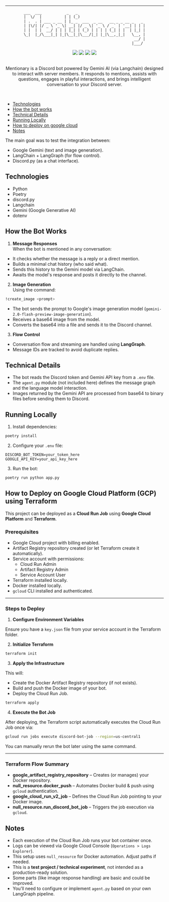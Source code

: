 
---

<div align="center">

```shell
___  ___           _   _                              
|  \/  |          | | (_)                             
| .  . | ___ _ __ | |_ _  ___  _ __   __ _ _ __ _   _ 
| |\/| |/ _ \ '_ \| __| |/ _ \| '_ \ / _` | '__| | | |
| |  | |  __/ | | | |_| | (_) | | | | (_| | |  | |_| |
\_|  |_/\___|_| |_|\__|_|\___/|_| |_|\__,_|_|   \__, |
                                                 __/ |
                                                |___/ 
```

</p>
<div align="center">
    <img src="https://img.shields.io/badge/Python-3776AB.svg?style=for-the-badge&logo=Python&logoColor=white" >
    <img src="https://img.shields.io/badge/LangChain-1C3C3C.svg?style=for-the-badge&logo=LangChain&logoColor=white" >
    <img src="https://img.shields.io/badge/Discord-5865F2.svg?style=for-the-badge&logo=Discord&logoColor=white" >
    <img src="https://img.shields.io/badge/Google%20Gemini-8E75B2.svg?style=for-the-badge&logo=Google-Gemini&logoColor=white" >

</div>
<br>

Mentionary is a Discord bot powered by Gemini AI (via Langchain) designed to interact with server members. It responds to mentions, assists with questions, engages in playful interactions, and brings intelligent conversation to your Discord server.


</div>

<br>

- [Technologies](#technologies)
- [How the bot works](#how-the-bot-works)
- [Technical Details](#technical-details)
- [Running Locally](#running-locally)
- [How to deploy on google cloud](#how-to-deploy-on-google-cloud-platform-gcp-using-terraform)
- [Notes](#notes)


The main goal was to test the integration between:
- Google Gemini (text and image generation).
- LangChain + LangGraph (for flow control).
- Discord.py (as a chat interface).




## Technologies
- Python
- Poetry
- discord.py
- Langchain
- Gemini (Google Generative AI)
- dotenv





## How the Bot Works

1. **Message Responses**  
When the bot is mentioned in any conversation:
- It checks whether the message is a reply or a direct mention.
- Builds a minimal chat history (who said what).
- Sends this history to the Gemini model via LangChain.
- Awaits the model's response and posts it directly to the channel.

2. **Image Generation**  
Using the command:
```bash
!create_image <prompt>
````

* The bot sends the prompt to Google's image generation model (`gemini-2.0-flash-preview-image-generation`).
* Receives a base64 image from the model.
* Converts the base64 into a file and sends it to the Discord channel.

3. **Flow Control**

* Conversation flow and streaming are handled using **LangGraph**.
* Message IDs are tracked to avoid duplicate replies.


## Technical Details

* The bot reads the Discord token and Gemini API key from a `.env` file.
* The `agent.py` module (not included here) defines the message graph and the language model interaction.
* Images returned by the Gemini API are processed from base64 to binary files before sending them to Discord.


## Running Locally

1. Install dependencies:

```bash
poetry install
```

2. Configure your `.env` file:

```
DISCORD_BOT_TOKEN=your_token_here
GOOGLE_API_KEY=your_api_key_here
```

3. Run the bot:

```bash
poetry run python app.py
```




## How to Deploy on Google Cloud Platform (GCP) using Terraform

This project can be deployed as a **Cloud Run Job** using **Google Cloud Platform** and **Terraform**.

### Prerequisites

- Google Cloud project with billing enabled.
- Artifact Registry repository created (or let Terraform create it automatically).
- Service account with permissions:
  - Cloud Run Admin
  - Artifact Registry Admin
  - Service Account User
- Terraform installed locally.
- Docker installed locally.
- `gcloud` CLI installed and authenticated.

---

### Steps to Deploy

1. **Configure Environment Variables**

Ensure you have a `key.json` file from your service account in the Terraform folder.

2. **Initialize Terraform**

```bash
terraform init
````

3. **Apply the Infrastructure**

This will:

* Create the Docker Artifact Registry repository (if not exists).
* Build and push the Docker image of your bot.
* Deploy the Cloud Run Job.

```bash
terraform apply
```

4. **Execute the Bot Job**

After deploying, the Terraform script automatically executes the Cloud Run Job once via:

```bash
gcloud run jobs execute discord-bot-job --region=us-central1
```

You can manually rerun the bot later using the same command.

---

### Terraform Flow Summary

* **google\_artifact\_registry\_repository** – Creates (or manages) your Docker repository.
* **null\_resource.docker\_push** – Automates Docker build & push using `gcloud` authentication.
* **google\_cloud\_run\_v2\_job** – Defines the Cloud Run Job pointing to your Docker image.
* **null\_resource.run\_discord\_bot\_job** – Triggers the job execution via `gcloud`.


## Notes
* Each execution of the Cloud Run Job runs your bot container once.
* Logs can be viewed via Google Cloud Console (`Operations > Logs Explorer`).
* This setup uses `null_resource` for Docker automation. Adjust paths if needed.
* This is a **test project / technical experiment**, not intended as a production-ready solution.
* Some parts (like image response handling) are basic and could be improved.
* You’ll need to configure or implement `agent.py` based on your own LangGraph pipeline.

